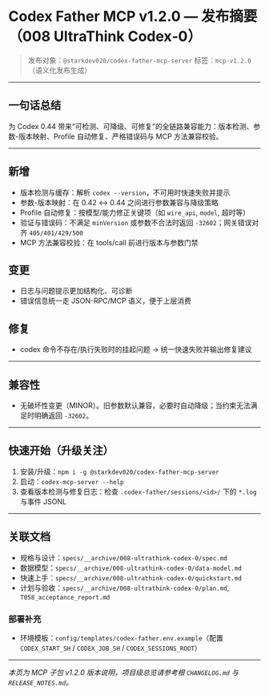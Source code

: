 # Codex Father MCP v1.2.0 — 发布摘要（008 UltraThink Codex‑0）

> 发布对象：`@starkdev020/codex-father-mcp-server`
> 标签：`mcp-v1.2.0`（语义化发布生成）

---

## 一句话总结

为 Codex
0.44 带来“可检测、可降级、可修复”的全链路兼容能力：版本检测、参数-版本映射、Profile 自动修复、严格错误码与 MCP 方法兼容校验。

---

## 新增

- 版本检测与缓存：解析 `codex --version`，不可用时快速失败并提示
- 参数-版本映射：在 0.42 ↔ 0.44 之间进行参数兼容与降级策略
- Profile 自动修复：按模型/能力修正关键项（如 `wire_api`, `model`, 超时等）
- 验证与错误码：不满足 `minVersion` 或参数不合法时返回 `-32602`；网关错误对齐
  `405/401/429/500`
- MCP 方法兼容校验：在 tools/call 前进行版本与参数门禁

## 变更

- 日志与问题提示更加结构化、可诊断
- 错误信息统一走 JSON-RPC/MCP 语义，便于上层消费

## 修复

- codex 命令不存在/执行失败时的挂起问题 → 统一快速失败并输出修复建议

---

## 兼容性

- 无破坏性变更（MINOR）。旧参数默认兼容，必要时自动降级；当约束无法满足时明确返回
  `-32602`。

---

## 快速开始（升级关注）

1. 安装/升级：`npm i -g @starkdev020/codex-father-mcp-server`
2. 启动：`codex-mcp-server --help`
3. 查看版本检测与修复日志：检查 `.codex-father/sessions/<id>/` 下的 `*.log`
   与事件 JSONL

---

## 关联文档

- 规格与设计：`specs/__archive/008-ultrathink-codex-0/spec.md`
- 数据模型：`specs/__archive/008-ultrathink-codex-0/data-model.md`
- 快速上手：`specs/__archive/008-ultrathink-codex-0/quickstart.md`
- 计划与验收：`specs/__archive/008-ultrathink-codex-0/plan.md`,
  `T058_acceptance_report.md`

### 部署补充

- 环境模板：`config/templates/codex-father.env.example`（配置 `CODEX_START_SH` /
  `CODEX_JOB_SH` / `CODEX_SESSIONS_ROOT`）

---

_本页为 MCP 子包 v1.2.0 版本说明，项目级总览请参考根 `CHANGELOG.md` 与
`RELEASE_NOTES.md`。_
